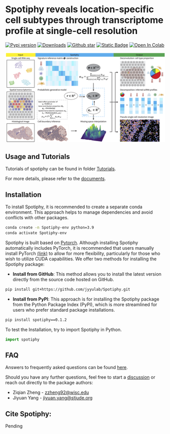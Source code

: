 # Spotiphy reveals location-specific cell subtypes through transcriptome profile at single-cell resolution

[![Pypi version](https://img.shields.io/pypi/v/spotiphy)](https://pypi.org/project/spotiphy/)
[![Downloads](https://static.pepy.tech/badge/spotiphy)](https://pepy.tech/project/spotiphy)
[![Github star](https://img.shields.io/github/stars/jyyulab/Spotiphy)](https://github.com/jyyulab/Spotiphy/stargazers)
[![Static Badge](https://img.shields.io/badge/Document-Latest-green)](https://jyyulab.github.io/Spotiphy)
[![Open In Colab](https://colab.research.google.com/assets/colab-badge.svg)](https://colab.research.google.com/github/jyyulab/Spotiphy/blob/main/tutorials/Spotiphy_tutorial_1.ipynb)

![Spotiphy_overview](https://github.com/jyyulab/Spotiphy/blob/a98aeeb892570ed44a029dd896b21e2b8ec80d89/figures/Spotiphy_overview.png)

## Usage and Tutorials


Tutorials of spotiphy can be found in folder [Tutorials](https://github.com/jyyulab/Spotiphy/tree/main/tutorials).

For more details, please refer to the [documents](https://jyyulab.github.io/Spotiphy).

## Installation

[//]: # (### Requirements)
[//]: # (+ Linux/UNIX/Windows system)
[//]: # (+ Python >= 3.9)
[//]: # (+ pytorch == 1.7.1)

To install Spotiphy, it is recommended to create a separate conda environment. This approach helps to manage 
dependencies and avoid conflicts with other packages.
```bash
conda create -n Spotiphy-env python=3.9
conda activate Spotiphy-env
```

Spotiphy is built based on [Pytorch](https://pytorch.org/). Although installing Spotiphy automatically includes PyTorch,
it is recommended that users manually install PyTorch [(link)](https://pytorch.org/get-started/locally/) to allow for 
more flexibility, particularly for those who wish to utilize CUDA capabilities.
We offer two methods for installing the Spotiphy package:
+ **Install from GitHub**: This method allows you to install the latest version directly from the source code hosted on 
GitHub.
```bash
pip install git+https://github.com/jyyulab/Spotiphy.git
```
+ **Install from PyPI**: This approach is for installing the Spotiphy package from the Python Package Index 
(PyPI), which is more streamlined for users who prefer standard package installations.
```bash
pip install spotiphy==0.1.2
```

To test the Installation, try to import Spotiphy in Python.
```Python
import spotiphy
```


## FAQ
Answers to frequently asked questions can be found [here](https://jyyulab.github.io/Spotiphy/questions.html).

Should you have any further questions, feel free to start a [discussion](https://github.com/jyyulab/Spotiphy/discussions) or reach out directly to the package authors:
+ Ziqian Zheng - [zzheng92@wisc.edu](mailto:zzheng92@wisc.edu)
+ Jiyuan Yang - [jiyuan.yang@stjude.org](mailto:jiyuan.yang@stjude.org)


## Cite Spotiphy:

Pending
